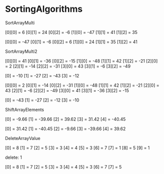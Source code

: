 # SortingAlgorithms

SortArrayMulti

[0][0] = 6    [0][1] = 24   [0][2] = -6
[1][0] = -47  [1][1] = 41   [1][2] = 35

[0][0] = -47  [0][1] = -6   [0][2] = 6
[1][0] = 24   [1][1] = 35   [1][2] = 41


SortArrayMulti2

[0][0] = 41   [0][1] = -36  [0][2] = -15
[1][0] = -48  [1][1] = 42   [1][2] = -21
[2][0] = 2    [2][1] = -14  [2][2] = -31
[3][0] = 43   [3][1] = -6   [3][2] = -49

[0] = -10  [1] = -27  [2] = -43  [3] = -12

[0][0] = 2    [0][1] = -14  [0][2] = -31
[1][0] = -48  [1][1] = 42   [1][2] = -21
[2][0] = 43   [2][1] = -6   [2][2] = -49
[3][0] = 41   [3][1] = -36  [3][2] = -15

[0] = -43  [1] = -27  [2] = -12  [3] = -10


ShiftArrayElements

[0] = -9.66   [1] = -39.66  [2] = 39.62   [3] = 31.42   [4] = -40.45

[0] = 31.42   [1] = -40.45  [2] = -9.66   [3] = -39.66  [4] = 39.62


DeleteArrayValue

[0] = 8    [1] = 7    [2] = 5    [3] = 3    [4] = 4    [5] = 3    [6] = 7    [7] = 1    [8] = 5    [9] = 1

delete: 1

[0] = 8    [1] = 7    [2] = 5    [3] = 3    [4] = 4    [5] = 3    [6] = 7    [7] = 5
